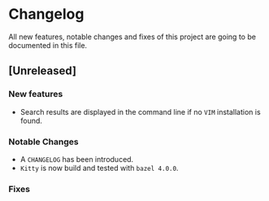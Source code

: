 # Changelog
All new features, notable changes and fixes of this project are going to be documented in this file.

## [Unreleased]

### New features

* Search results are displayed in the command line if no `VIM` installation is found.

### Notable Changes

* A `CHANGELOG` has been introduced.
* `Kitty` is now build and tested with `bazel 4.0.0`.

### Fixes
